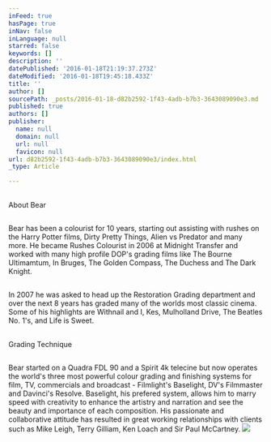 ```yaml
---
inFeed: true
hasPage: true
inNav: false
inLanguage: null
starred: false
keywords: []
description: ''
datePublished: '2016-01-18T21:19:37.273Z'
dateModified: '2016-01-18T19:45:18.433Z'
title: ''
author: []
sourcePath: _posts/2016-01-18-d82b2592-1f43-4adb-b7b3-3643089090e3.md
published: true
authors: []
publisher:
  name: null
  domain: null
  url: null
  favicon: null
url: d82b2592-1f43-4adb-b7b3-3643089090e3/index.html
_type: Article

---
```

## 

About Bear

## 

Bear has been a colourist for 10 years, starting out assisting with rushes on the Harry Potter films, Dirty Pretty Things, Alien vs Predator and many more. He became Rushes Colourist in 2006 at Midnight Transfer and worked with many high profile DOP's grading films like The Bourne Ultimamtum, In Bruges, The Golden Compass, The Duchess and The Dark Knight.

## 

In 2007 he was asked to head up the Restoration Grading department and over the next 8 years has graded many of the worlds most classic cinema. Some of his highlights are Withnail and I, Kes, Mulholland Drive, The Beatles No. 1's, and Life is Sweet.

## 

Grading Technique

## 

Bear started on a Quadra FDL 90 and a Spirit 4k telecine but now operates the world's three most powerful colour grading and finishing systems for film, TV, commercials and broadcast - Filmlight's Baselight, DV's Filmmaster and Davinci's Resolve. Baselight, his prefered system, allows him to marry speed with creativity to enhance the artistry and narration and see the beauty and importance of each composition. His passionate and collaborative attitude has resulted in  great working relationships with clients such as Mike Leigh, Terry Gilliam, Ken Loach and Sir Paul McCartney.
![](https://the-grid-user-content.s3-us-west-2.amazonaws.com/2c0bf375-41e8-4e5b-8385-77a33f09f633.jpg)